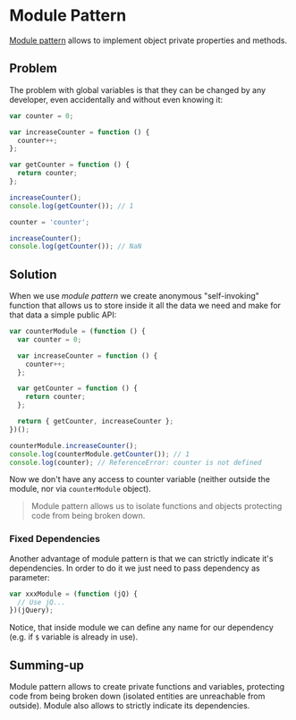 # Module Pattern

[Module pattern](https://monsterlessons.com/project/lessons/module-pattiern-v-javascript) allows to implement object private properties and methods.

## Problem

The problem with global variables is that they can be changed by any developer, even accidentally and without even knowing it:

```js
var counter = 0;

var increaseCounter = function () {
  counter++;
};

var getCounter = function () {
  return counter;
};

increaseCounter();
console.log(getCounter()); // 1

counter = 'counter';

increaseCounter();
console.log(getCounter()); // NaN
```

## Solution

When we use _module pattern_ we create anonymous "self-invoking" function that allows us to store inside it all the data we need and make for that data a simple public API:

```js
var counterModule = (function () {
  var counter = 0;

  var increaseCounter = function () {
    counter++;
  };

  var getCounter = function () {
    return counter;
  };

  return { getCounter, increaseCounter };
})();

counterModule.increaseCounter();
console.log(counterModule.getCounter()); // 1
console.log(counter); // ReferenceError: counter is not defined
```

Now we don't have any access to counter variable (neither outside the module, nor via `counterModule` object).

> Module pattern allows us to isolate functions and objects protecting code from being broken down.

### Fixed Dependencies

Another advantage of module pattern is that we can strictly indicate it's dependencies. In order to do it we just need to pass dependency as parameter:

```js
var xxxModule = (function (jQ) {
  // Use jQ...
})(jQuery);
```

Notice, that inside module we can define any name for our dependency (e.g. if `$` variable is already in use).

## Summing-up

Module pattern allows to create private functions and variables, protecting code from being broken down (isolated entities are unreachable from outside). Module also allows to strictly indicate its dependencies.
